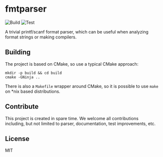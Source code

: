 # fmtparser

![Build](https://github.com/fmtparser/fmtparser/actions/workflows/build.yml/badge.svg)
![Test](https://github.com/fmtparser/fmtparser/actions/workflows/test.yml/badge.svg)

A trivial printf/scanf format parser, which can be useful when analyzing format strings or making compilers.

## Building
The project is based on CMake, so use a typical CMake approach:

	mkdir -p build && cd build
	cmake -GNinja ..

There is also a ``Makefile`` wrapper around CMake, so it is possible to use ``make`` on *nix based distributions.

## Contribute
This project is created in spare time. We welcome all contributions including, but not limited to parser, documentation, test improvements, etc.

## License
MIT
